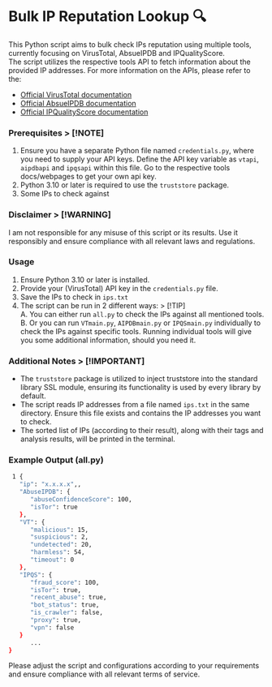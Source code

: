 # Bulk IP Reputation Lookup 🔍
This Python script aims to bulk check IPs reputation using multiple tools, currently focusing on VirusTotal, AbsueIPDB 
and IPQualityScore.  
The script utilizes the respective tools API to fetch information about the provided IP addresses. 
For more information on the APIs, please refer to the:   
- [Official VirusTotal documentation](https://docs.virustotal.com/reference/overview)  
- [Official AbsueIPDB documentation](https://docs.abuseipdb.com/#introduction)  
- [Official IPQualityScore documentation](https://www.ipqualityscore.com/documentation/proxy-detection-api/overview)  


### Prerequisites > [!NOTE] 

1. Ensure you have a separate Python file named `credentials.py`, where you need to supply your API keys.
Define the API key variable as `vtapi`, `aipdbapi` and `ipqsapi` within this file. Go to the respective tools 
docs/webpages to get your own api key.
2. Python 3.10 or later is required to use the `truststore` package.
3. Some IPs to check against

### Disclaimer > [!WARNING]
I am not responsible for any misuse of this script or its results. Use it responsibly and ensure compliance with all 
relevant laws and regulations. 

### Usage 

1. Ensure Python 3.10 or later is installed.
2. Provide your (VirusTotal) API key in the `credentials.py` file.
3. Save the IPs to check in `ips.txt`
4. The script can be run in 2 different ways:  > [!TIP]  
   A. You can either run `all.py` to check the IPs against all mentioned tools.   
   B. Or you can run `VTmain.py`, `AIPDBmain.py` or `IPQSmain.py` individually to check the IPs against specific tools.
    Running individual tools will give you some additional information, should you need it.

### Additional Notes > [!IMPORTANT]

- The `truststore` package is utilized to inject truststore into the standard library SSL module, ensuring its functionality is used by every library by default. 
- The script reads IP addresses from a file named `ips.txt` in the same directory. Ensure this file exists and contains the IP addresses you want to check.
- The sorted list of IPs (according to their result), along with their tags and analysis results, will be printed in the terminal.

### Example Output (all.py)

```bash
 1 {
   "ip": "x.x.x.x",,
   "AbuseIPDB": {
      "abuseConfidenceScore": 100,
      "isTor": true
   },
   "VT": {
      "malicious": 15,
      "suspicious": 2,
      "undetected": 20,
      "harmless": 54,
      "timeout": 0
   },
   "IPQS": {
      "fraud_score": 100,
      "isTor": true,
      "recent_abuse": true,
      "bot_status": true,
      "is_crawler": false,
      "proxy": true,
      "vpn": false
   }
      ...
}
```
Please adjust the script and configurations according to your requirements and ensure compliance with all relevant terms of service.